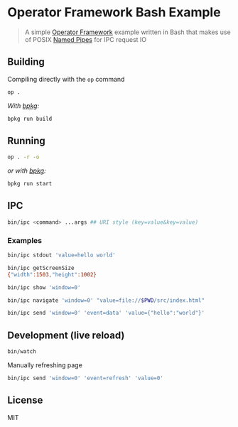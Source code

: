 Operator Framework Bash Example
===============================

> A simple
> [Operator Framework](https://github.com/socketsupply/operatorframework)
> example written in Bash that makes use of
> POSIX [Named Pipes](https://en.wikipedia.org/wiki/Named_pipe) for IPC
> request IO

## Building

Compiling directly with the `op` command

```sh
op .
```

_With [bpkg](https://github.com/bpkg/bpkg):_

```sh
bpkg run build
```

## Running

```sh
op . -r -o
```

_or with [bpkg](https://github.com/bpkg/bpkg):_

```sh
bpkg run start
```

## IPC

```sh
bin/ipc <command> ...args ## URI style (key=value&key=value)
```

### Examples

```sh
bin/ipc stdout 'value=hello world'
```

```sh
bin/ipc getScreenSize
{"width":1503,"height":1002}
```

```sh
bin/ipc show 'window=0'
```

```sh
bin/ipc navigate 'window=0' "value=file://$PWD/src/index.html"
```

```sh
bin/ipc send 'window=0' 'event=data' 'value={"hello":"world"}'
```

## Development (live reload)

```sh
bin/watch
```

Manually refreshing page

```sh
bin/ipc send 'window=0' 'event=refresh' 'value=0'
```

## License

MIT
